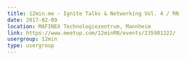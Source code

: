 ```yaml
---
title: 12min.me - Ignite Talks & Networking Vol. 4 / RN
date: 2017-02-09
location: MAFINEX Technologiezentrum, Mannheim
link: https://www.meetup.com/12minRN/events/235981222/
usergroup: 12min
type: usergroup
---
```

